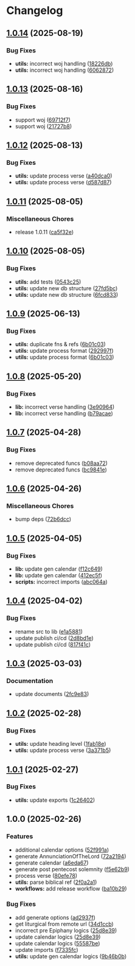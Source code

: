 # Changelog

## [1.0.14](https://github.com/v-bible/js-sdk/compare/v1.0.13...v1.0.14) (2025-08-19)


### Bug Fixes

* **utils:** incorrect woj handling ([18226db](https://github.com/v-bible/js-sdk/commit/18226db2b0a7675e9f3ae82c7661f27a49c0d5e5))
* **utils:** incorrect woj handling ([6062872](https://github.com/v-bible/js-sdk/commit/606287206d70f7b92bb215b9de78a25fd3e695cc))

## [1.0.13](https://github.com/v-bible/js-sdk/compare/v1.0.12...v1.0.13) (2025-08-16)


### Bug Fixes

* support woj ([69712f7](https://github.com/v-bible/js-sdk/commit/69712f721e8e301509856158adce2624fc37c31b))
* support woj ([21727b8](https://github.com/v-bible/js-sdk/commit/21727b8fa95b4d524d71da2ae87002bb8c4db935))

## [1.0.12](https://github.com/v-bible/js-sdk/compare/v1.0.11...v1.0.12) (2025-08-13)


### Bug Fixes

* **utils:** update process verse ([a40dca0](https://github.com/v-bible/js-sdk/commit/a40dca0ae136ecebb922d163980fe1659c0edb7f))
* **utils:** update process verse ([d587d87](https://github.com/v-bible/js-sdk/commit/d587d87bcb41cf42c938d3b58f7b83d7c83ffdc1))

## [1.0.11](https://github.com/v-bible/js-sdk/compare/v1.0.10...v1.0.11) (2025-08-05)


### Miscellaneous Chores

* release 1.0.11 ([ca5f32e](https://github.com/v-bible/js-sdk/commit/ca5f32e422481b4d44dd0b442c874cd082592324))

## [1.0.10](https://github.com/v-bible/js-sdk/compare/v1.0.9...v1.0.10) (2025-08-05)


### Bug Fixes

* **utils:** add tests ([0543c25](https://github.com/v-bible/js-sdk/commit/0543c25b3023a13e9d384a2ca6d1864b8c38d44a))
* **utils:** update new db structure ([27fd5bc](https://github.com/v-bible/js-sdk/commit/27fd5bc481c7d07739d64443f77d13f099aed414))
* **utils:** update new db structure ([6fcd833](https://github.com/v-bible/js-sdk/commit/6fcd833e0f90c921e8342bc8b02f8b635dd9f711))

## [1.0.9](https://github.com/v-bible/js-sdk/compare/v1.0.8...v1.0.9) (2025-06-13)


### Bug Fixes

* **utils:** duplicate fns & refs ([6b01c03](https://github.com/v-bible/js-sdk/commit/6b01c03a2f7c7d2e27f99e4404d745f2d24793b8))
* **utils:** update process format ([292997f](https://github.com/v-bible/js-sdk/commit/292997f04e421b94d3aa5f2b3e6ab3bf2d82eeaf))
* **utils:** update process format ([6b01c03](https://github.com/v-bible/js-sdk/commit/6b01c03a2f7c7d2e27f99e4404d745f2d24793b8))

## [1.0.8](https://github.com/v-bible/js-sdk/compare/v1.0.7...v1.0.8) (2025-05-20)


### Bug Fixes

* **lib:** incorrect verse handling ([3e90964](https://github.com/v-bible/js-sdk/commit/3e90964adce5dcbca785a59b24624c6d2d3da9bd))
* **lib:** incorrect verse handling ([b79acae](https://github.com/v-bible/js-sdk/commit/b79acae47630ac22f78456fffc3cdcc46b82e5f2))

## [1.0.7](https://github.com/v-bible/js-sdk/compare/v1.0.6...v1.0.7) (2025-04-28)


### Bug Fixes

* remove deprecated funcs ([b08aa72](https://github.com/v-bible/js-sdk/commit/b08aa72698a5d5bc9f4df7273539362b739a3bdf))
* remove deprecated funcs ([bc9841e](https://github.com/v-bible/js-sdk/commit/bc9841e4748619d17869795813f94e60056e5850))

## [1.0.6](https://github.com/v-bible/js-sdk/compare/v1.0.5...v1.0.6) (2025-04-26)


### Miscellaneous Chores

* bump deps ([72b6dcc](https://github.com/v-bible/js-sdk/commit/72b6dcc7a16bd05d424664c1da83f226eb1a11f2))

## [1.0.5](https://github.com/v-bible/js-sdk/compare/v1.0.4...v1.0.5) (2025-04-05)


### Bug Fixes

* **lib:** update gen calendar ([f12c649](https://github.com/v-bible/js-sdk/commit/f12c64938d83d935d2bb6972cc9843ecfb152f58))
* **lib:** update gen calendar ([412ec5f](https://github.com/v-bible/js-sdk/commit/412ec5f18d9a54f4efa0bb9cfd26db09edf9942e))
* **scripts:** incorrect imports ([abc064a](https://github.com/v-bible/js-sdk/commit/abc064aef1b77c423dbfca0fd748dad17e6e3dee))

## [1.0.4](https://github.com/v-bible/js-sdk/compare/v1.0.3...v1.0.4) (2025-04-02)


### Bug Fixes

* rename src to lib ([e1a5881](https://github.com/v-bible/js-sdk/commit/e1a58812e390fddeba5bb696dffd104c60c8078e))
* update publish ci/cd ([2d8bd1e](https://github.com/v-bible/js-sdk/commit/2d8bd1eed1a489d41b980c1bb62ec387b0142512))
* update publish ci/cd ([817f41c](https://github.com/v-bible/js-sdk/commit/817f41c7d2997eb4d14c9f7acfe9bdc35d01cf4e))

## [1.0.3](https://github.com/v-bible/js-sdk/compare/v1.0.2...v1.0.3) (2025-03-03)


### Documentation

* update documents ([2fc9e83](https://github.com/v-bible/js-sdk/commit/2fc9e835db064b1ad30438cb4b41141c5ebe535b))

## [1.0.2](https://github.com/v-bible/js-sdk/compare/v1.0.1...v1.0.2) (2025-02-28)


### Bug Fixes

* **utils:** update heading level ([1fab18e](https://github.com/v-bible/js-sdk/commit/1fab18ed7eb2eeda256ff69e2e83ca439432fe7b))
* **utils:** update process verse ([3a371b5](https://github.com/v-bible/js-sdk/commit/3a371b5410be33d2a6c74149b87e0e38c7c955d6))

## [1.0.1](https://github.com/v-bible/js-sdk/compare/v1.0.0...v1.0.1) (2025-02-27)


### Bug Fixes

* **utils:** update exports ([1c26402](https://github.com/v-bible/js-sdk/commit/1c264020f3df67c87a3311b15744f67ad8bf18c9))

## 1.0.0 (2025-02-26)


### Features

* additional calendar options ([52f991a](https://github.com/v-bible/js-sdk/commit/52f991a7ead6aebec9d9477503a67706ff900602))
* generate AnnunciationOfTheLord ([72a2194](https://github.com/v-bible/js-sdk/commit/72a2194f5a8580d45fedff79c506e385abde8792))
* generate calendar ([a6eda67](https://github.com/v-bible/js-sdk/commit/a6eda67440cbd53a256392b430bfea6ad96cab0c))
* generate post pentecost solemnity ([f5e62b9](https://github.com/v-bible/js-sdk/commit/f5e62b9da373f80d75a99d23f3232c3746c2d2ae))
* process verse ([80efe78](https://github.com/v-bible/js-sdk/commit/80efe78d008605ba99d5a18d032e62c4dc0456d0))
* **utils:** parse biblical ref ([2f0a2a1](https://github.com/v-bible/js-sdk/commit/2f0a2a12b5d6de0a20dc06881166fd9b5e1f0659))
* **workflows:** add release workflow ([ba10b29](https://github.com/v-bible/js-sdk/commit/ba10b29fe81084284a80a90e469b43daa842d043))


### Bug Fixes

* add generate options ([ad2937f](https://github.com/v-bible/js-sdk/commit/ad2937f8a0ab301dda2f70a880a7533363f61b9d))
* get liturgical from remote url ([34d1ccb](https://github.com/v-bible/js-sdk/commit/34d1ccbcdbd2783666e0aa0c95099b9fab9a49b6))
* incorrect pre Epiphany logics ([25d8e39](https://github.com/v-bible/js-sdk/commit/25d8e393e214d9801a462ffcd9ba8bf38bc57e5a))
* update calendar logics ([25d8e39](https://github.com/v-bible/js-sdk/commit/25d8e393e214d9801a462ffcd9ba8bf38bc57e5a))
* update calendar logics ([55587be](https://github.com/v-bible/js-sdk/commit/55587beedc830a0a4ab1670f9d602155e452a851))
* update imports ([f7335fc](https://github.com/v-bible/js-sdk/commit/f7335fc1d699535ade5000227ae67de206d1abf9))
* **utils:** update gen calendar logics ([9b46b0b](https://github.com/v-bible/js-sdk/commit/9b46b0b1ff3b13836f2a98509f182e85fcd1015e))
